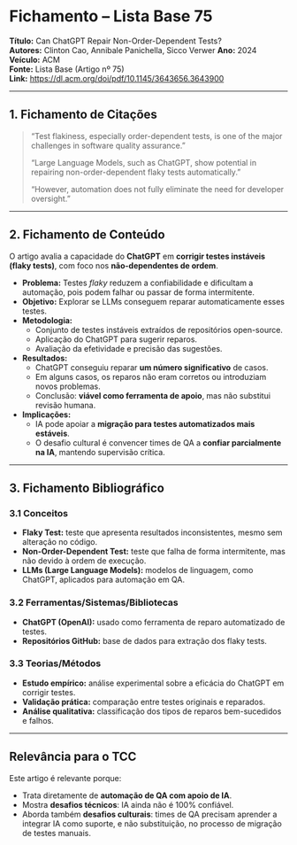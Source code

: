 # Fichamento – Lista Base 75
**Título:** Can ChatGPT Repair Non-Order-Dependent Tests?  
**Autores:** Clinton Cao, Annibale Panichella, Sicco Verwer 
**Ano:** 2024  
**Veículo:** ACM  
**Fonte:** Lista Base (Artigo nº 75)  
**Link:** https://dl.acm.org/doi/pdf/10.1145/3643656.3643900  

---

## 1. Fichamento de Citações
> “Test flakiness, especially order-dependent tests, is one of the major challenges in software quality assurance.”  
>  
> “Large Language Models, such as ChatGPT, show potential in repairing non-order-dependent flaky tests automatically.”  
>  
> “However, automation does not fully eliminate the need for developer oversight.”

---

## 2. Fichamento de Conteúdo
O artigo avalia a capacidade do **ChatGPT** em **corrigir testes instáveis (flaky tests)**, com foco nos **não-dependentes de ordem**.  
- **Problema:** Testes *flaky* reduzem a confiabilidade e dificultam a automação, pois podem falhar ou passar de forma intermitente.  
- **Objetivo:** Explorar se LLMs conseguem reparar automaticamente esses testes.  
- **Metodologia:**  
  - Conjunto de testes instáveis extraídos de repositórios open-source.  
  - Aplicação do ChatGPT para sugerir reparos.  
  - Avaliação da efetividade e precisão das sugestões.  
- **Resultados:**  
  - ChatGPT conseguiu reparar **um número significativo** de casos.  
  - Em alguns casos, os reparos não eram corretos ou introduziam novos problemas.  
  - Conclusão: **viável como ferramenta de apoio**, mas não substitui revisão humana.  
- **Implicações:**  
  - IA pode apoiar a **migração para testes automatizados mais estáveis**.  
  - O desafio cultural é convencer times de QA a **confiar parcialmente na IA**, mantendo supervisão crítica.  

---

## 3. Fichamento Bibliográfico

### 3.1 Conceitos
- **Flaky Test:** teste que apresenta resultados inconsistentes, mesmo sem alteração no código.  
- **Non-Order-Dependent Test:** teste que falha de forma intermitente, mas não devido à ordem de execução.  
- **LLMs (Large Language Models):** modelos de linguagem, como ChatGPT, aplicados para automação em QA.  

### 3.2 Ferramentas/Sistemas/Bibliotecas
- **ChatGPT (OpenAI):** usado como ferramenta de reparo automatizado de testes.  
- **Repositórios GitHub:** base de dados para extração dos flaky tests.  

### 3.3 Teorias/Métodos
- **Estudo empírico:** análise experimental sobre a eficácia do ChatGPT em corrigir testes.  
- **Validação prática:** comparação entre testes originais e reparados.  
- **Análise qualitativa:** classificação dos tipos de reparos bem-sucedidos e falhos.  

---

## Relevância para o TCC
Este artigo é relevante porque:  
- Trata diretamente de **automação de QA com apoio de IA**.  
- Mostra **desafios técnicos**: IA ainda não é 100% confiável.  
- Aborda também **desafios culturais**: times de QA precisam aprender a integrar IA como suporte, e não substituição, no processo de migração de testes manuais.  
